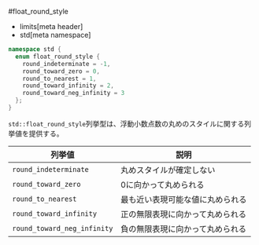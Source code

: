 #float_round_style
* limits[meta header]
* std[meta namespace]

```cpp
namespace std {
  enum float_round_style {
    round_indeterminate = -1,
    round_toward_zero = 0,
    round_to_nearest = 1,
    round_toward_infinity = 2,
    round_toward_neg_infinity = 3
  };
}
```

`std::float_round_style`列挙型は、浮動小数点数の丸めのスタイルに関する列挙値を提供する。

| 列挙値                      | 説明                             |
|-----------------------------|----------------------------------|
| `round_indeterminate`       | 丸めスタイルが確定しない         |
| `round_toward_zero`         | 0に向かって丸められる            |
| `round_to_nearest`          | 最も近い表現可能な値に丸められる |
| `round_toward_infinity`     | 正の無限表現に向かって丸められる |
| `round_toward_neg_infinity` | 負の無限表現に向かって丸められる |


